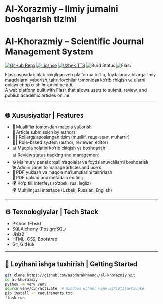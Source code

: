 # Al-Xorazmiy – Ilmiy jurnalni boshqarish tizimi  
# Al-Khorazmiy – Scientific Journal Management System


[![GitHub Repo](https://img.shields.io/badge/GitHub-aabdurakhmanov-blue?style=flat&logo=github)](https://github.com/aabdurakhmanov)
[![License](https://img.shields.io/badge/License-MIT-green.svg?style=flat)](#license)
[![Uzbek TTS](https://img.shields.io/badge/Language-Uzbek-blueviolet?style=flat)](#features)
![Build Status](https://img.shields.io/badge/build-passing-brightgreen)
![Flask](https://img.shields.io/badge/Framework-Flask-blue)

Flask asosida ishlab chiqilgan veb platforma bo‘lib, foydalanuvchilarga ilmiy maqolalarni yuborish, tahrirlovchilar tomonidan ko‘rib chiqish va ularni onlayn chop etish imkonini beradi.  
A web platform built with Flask that allows users to submit, review, and publish academic articles online.

---

## 🌐 Xususiyatlar | Features

- 📄 Mualliflar tomonidan maqola yuborish  
  📄 Article submission by authors  
- 🧑‍💼 Rollarga asoslangan tizim (muallif, rецензент, muharrir)  
  🧑‍💼 Role-based system (author, reviewer, editor)  
- 📊 Maqola holatini ko‘rib chiqish va boshqarish  
  📊 Review status tracking and management  
- ⚙️ Ma’muriy panel orqali maqolalar va foydalanuvchilarni boshqarish  
  ⚙️ Admin panel to manage articles and users  
- 📂 PDF yuklash va maqola ma’lumotlarini tahrirlash  
  📂 PDF upload and metadata editing  
- 🌍 Ko‘p tilli interfeys (o‘zbek, rus, ingliz)  
  🌍 Multilingual interface (Uzbek, Russian, English)

---

## ⚙️ Texnologiyalar | Tech Stack

- Python (Flask)  
- SQLAlchemy (PostgreSQL)  
- Jinja2  
- HTML, CSS, Bootstrap  
- Git, GitHub

---

## 🚀 Loyihani ishga tushirish | Getting Started

```bash
git clone https://github.com/aabdurakhmanov/al-khorazmiy.git
cd al-khorazmiy
python -m venv venv
source venv/bin/activate  # Windows uchun: venv\Scripts\activate
pip install -r requirements.txt
flask run
